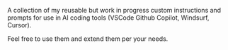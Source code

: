A collection of my reusable but work in progress custom instructions and prompts for use in AI coding tools (VSCode Github Copilot, Windsurf, Cursor).

Feel free to use them and extend them per your needs.